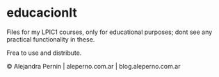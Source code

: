 educacionIt
===========

Files for my LPIC1 courses, only for educational purposes;
dont see any practical functionality in these.

Frea to use and distribute. 

© Alejandra Pernin | aleperno.com.ar | blog.aleperno.com.ar
